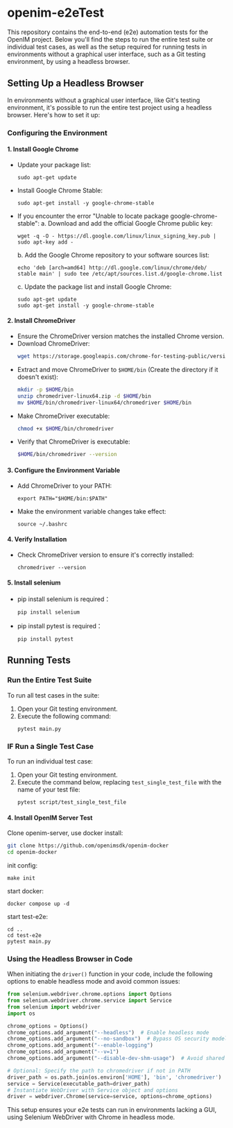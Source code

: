   # openim-e2eTest
This repository contains the end-to-end (e2e) automation tests for the OpenIM project. Below you'll find the steps to run the entire test suite or individual test cases, as well as the setup required for running tests in environments without a graphical user interface, such as a Git testing environment, by using a headless browser.





## Setting Up a Headless Browser
In environments without a graphical user interface, like Git's testing environment, it's possible to run the entire test project using a headless browser. Here's how to set it up:

### Configuring the Environment
#### 1. Install Google Chrome
   - Update your package list:
     ```
     sudo apt-get update
     ```
   - Install Google Chrome Stable:
     ```
     sudo apt-get install -y google-chrome-stable
     ```
   - If you encounter the error "Unable to locate package google-chrome-stable":
     a. Download and add the official Google Chrome public key:
        ```
        wget -q -O - https://dl.google.com/linux/linux_signing_key.pub | sudo apt-key add -
        ```
     b. Add the Google Chrome repository to your software sources list:
        ```
        echo 'deb [arch=amd64] http://dl.google.com/linux/chrome/deb/ stable main' | sudo tee /etc/apt/sources.list.d/google-chrome.list
        ```
     c. Update the package list and install Google Chrome:
        ```
        sudo apt-get update
        sudo apt-get install -y google-chrome-stable
        ```

#### 2. Install ChromeDriver
   - Ensure the ChromeDriver version matches the installed Chrome version.
   - Download ChromeDriver:
     ```bash
     wget https://storage.googleapis.com/chrome-for-testing-public/version/linux64/chromedriver-linux64.zip
     ```
   - Extract and move ChromeDriver to `$HOME/bin` (Create the directory if it doesn't exist):
     ```bash
     mkdir -p $HOME/bin
     unzip chromedriver-linux64.zip -d $HOME/bin
     mv $HOME/bin/chromedriver-linux64/chromedriver $HOME/bin
     ```
   - Make ChromeDriver executable:
     ```bash
     chmod +x $HOME/bin/chromedriver
     ```
   - Verify that ChromeDriver is executable:
     ```bash
     $HOME/bin/chromedriver --version
     ```


#### 3. Configure the Environment Variable
   - Add ChromeDriver to your PATH:
     ```
     export PATH="$HOME/bin:$PATH"
     ```
   - Make the environment variable changes take effect:
     ```
     source ~/.bashrc
     ```

#### 4. Verify Installation
   - Check ChromeDriver version to ensure it's correctly installed:
     ```
     chromedriver --version
     ```

#### 5. Install selenium

   - pip install selenium is required：
     ```
     pip install selenium
     ```
 - pip install pytest is required：
     ```
     pip install pytest
     ```
  
## Running Tests

### Run the Entire Test Suite
To run all test cases in the suite:
1. Open your Git testing environment.
2. Execute the following command:
   ```
   pytest main.py
   ```

### IF Run a Single Test Case
To run an individual test case:
1. Open your Git testing environment.
2. Execute the command below, replacing `test_single_test_file` with the name of your test file:
   ```
   pytest script/test_single_test_file
   ```

#### 4. Install OpenIM Server Test

Clone openim-server, use docker install:
```bash
git clone https://github.com/openimsdk/openim-docker
cd openim-docker
```

init config:
```
make init
```

start docker:
```
docker compose up -d
```

start test-e2e:
```
cd ..
cd test-e2e
pytest main.py
```

### Using the Headless Browser in Code
When initiating the `driver()` function in your code, include the following options to enable headless mode and avoid common issues:

```python
from selenium.webdriver.chrome.options import Options
from selenium.webdriver.chrome.service import Service
from selenium import webdriver
import os

chrome_options = Options()
chrome_options.add_argument("--headless")  # Enable headless mode
chrome_options.add_argument("--no-sandbox")  # Bypass OS security model
chrome_options.add_argument("--enable-logging")
chrome_options.add_argument("--v=1")
chrome_options.add_argument("--disable-dev-shm-usage")  # Avoid shared memory issues

# Optional: Specify the path to chromedriver if not in PATH
driver_path = os.path.join(os.environ['HOME'], 'bin', 'chromedriver')  
service = Service(executable_path=driver_path)
# Instantiate WebDriver with Service object and options
driver = webdriver.Chrome(service=service, options=chrome_options)
```

This setup ensures your e2e tests can run in environments lacking a GUI, using Selenium WebDriver with Chrome in headless mode.

